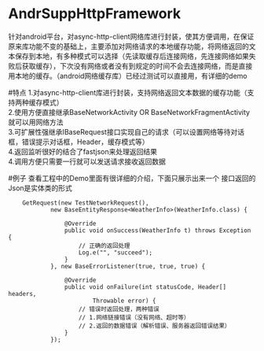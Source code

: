 # AndrSuppHttpFramework
针对android平台，对async-http-client网络库进行封装，使其方便调用，在保证原来库功能不变的基础上，主要添加对网络请求的本地缓存功能，将网络返回的文本保存到本地，有多种模式可以选择（先读取缓存后连接网络，先连接网络如果失败后获取缓存），下次没有网络或者没有到规定的时间不会去连接网络，而是直接用本地的缓存。（android网络缓存库）已经过测试可以直接用，有详细的demo

#特点
1.对async-http-client库进行封装，支持网络返回文本数据的缓存功能（支持两种缓存模式）<br>
2.使用方便直接继承BaseNetworkActivity OR BaseNetworkFragmentActivity就可以用网络方法<br>
3.可扩展性强继承IBaseRequest接口实现自己的请求（可以设置网络等待对话框，错误提示对话框，Header，缓存模式等）<br>
4.返回监听很好的结合了fastjson来处理返回结果<br>
4.调用方便只需要一行就可以发送请求接收返回数据<br>

#例子
查看工程中的Demo里面有很详细的介绍，下面只展示出来一个 接口返回的Json是实体类的形式

		GetRequest(new TestNetworkRequest(),
				new BaseEntityResponse<WeatherInfo>(WeatherInfo.class) {

					@Override
					public void onSuccess(WeatherInfo t) throws Exception {
						// 正确的返回处理
						Log.e("", "succeed");
					}
				}, new BaseErrorListener(true, true, true) {

					@Override
					public void onFailure(int statusCode, Header[] headers,
							Throwable error) {
						// 错误时返回处理，两种错误
						// 1.网络链接错误（没有网络、超时等）
						// 2.返回的数据错误（解析错误、服务器返回错误结果）
					}
				});
